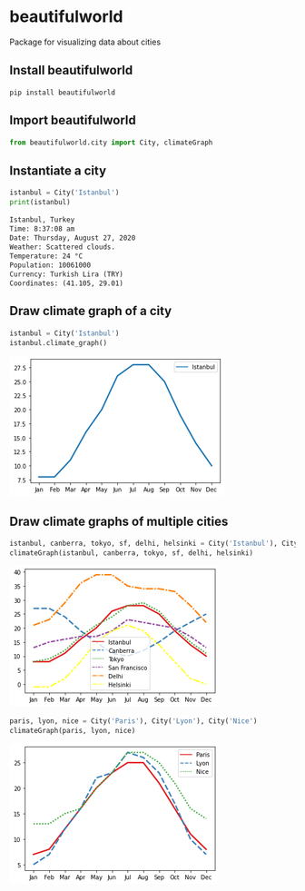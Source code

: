 # beautifulworld

Package for visualizing data about cities

## Install beautifulworld
```
pip install beautifulworld
```

## Import beautifulworld
```python
from beautifulworld.city import City, climateGraph
```

## Instantiate a city
```python
istanbul = City('Istanbul')
print(istanbul)
```
```
Istanbul, Turkey
Time: 8:37:08 am
Date: Thursday, August 27, 2020
Weather: Scattered clouds.
Temperature: 24 °C
Population: 10061000
Currency: Turkish Lira (TRY)
Coordinates: (41.105, 29.01)
```

## Draw climate graph of a city
```python
istanbul = City('Istanbul')
istanbul.climate_graph()
```
![](https://github.com/barissayil/beautifulworld/blob/master/public/istanbul.png)
## Draw climate graphs of multiple cities
```python
istanbul, canberra, tokyo, sf, delhi, helsinki = City('Istanbul'), City('Canberra'), City('Tokyo'), City('San Francisco'), City('Delhi'), City('Helsinki')
climateGraph(istanbul, canberra, tokyo, sf, delhi, helsinki)
```
![](https://github.com/barissayil/beautifulworld/blob/master/public/istanbul%20and.png)
```python
paris, lyon, nice = City('Paris'), City('Lyon'), City('Nice')
climateGraph(paris, lyon, nice)
```
![](https://github.com/barissayil/beautifulworld/blob/master/public/paris%20and.png)

